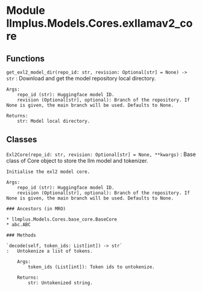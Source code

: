 Module llmplus.Models.Cores.exllamav2_core
==========================================

Functions
---------

    
`get_exl2_model_dir(repo_id: str, revision: Optional[str] = None) ‑> str`
:   Download and get the model repository local directory.
    
    Args:
        repo_id (str): Huggingface model ID.
        revision (Optional[str], optional): Branch of the repository. If None is given, the main branch will be used. Defaults to None.
    
    Returns:
        str: Model local directory.

Classes
-------

`Exl2Core(repo_id: str, revision: Optional[str] = None, **kwargs)`
:   Base class of Core object to store the llm model and tokenizer.
        
    
    Initialise the exl2 model core.
    
    Args:
        repo_id (str): Huggingface model ID.
        revision (Optional[str], optional): Branch of the repository. If None is given, the main branch will be used. Defaults to None.

    ### Ancestors (in MRO)

    * llmplus.Models.Cores.base_core.BaseCore
    * abc.ABC

    ### Methods

    `decode(self, token_ids: List[int]) ‑> str`
    :   Untokenize a list of tokens.
        
        Args:
            token_ids (List[int]): Token ids to untokenize.
        
        Returns:
            str: Untokenized string.
